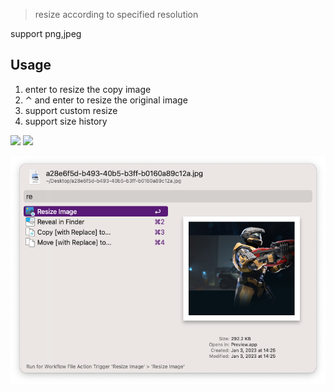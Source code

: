 > resize according to specified resolution


support png,jpeg

## Usage

1. enter to resize the copy image
2. ⌃ and enter to resize the original image
3. support custom resize
4. support size history



[![](https://img.shields.io/badge/version-v0.2-green?style=for-the-badge)]()
[![](https://img.shields.io/badge/download-click-blue?style=for-the-badge)](https://github.com/alanhe421/alfred-workflows/raw/master/img-resize/Resize%20Image.alfredworkflow)




<!-- more -->

![](screenshots/screenshot.png)
